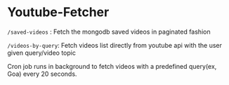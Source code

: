 # Youtube-Fetcher
`/saved-videos` : Fetch the mongodb saved videos in paginated fashion

`/videos-by-query`: Fetch videos list directly from youtube api with the user given query/video topic

Cron job runs in background to fetch videos with a predefined query(ex, Goa) every 20 seconds. 
